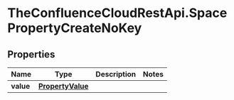 # TheConfluenceCloudRestApi.SpacePropertyCreateNoKey

## Properties
Name | Type | Description | Notes
------------ | ------------- | ------------- | -------------
**value** | [**PropertyValue**](PropertyValue.md) |  | 
